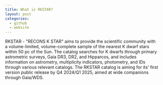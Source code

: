 ```yaml
---
title: What is RKSTAR?
layout: post
categories:
  - github
  - website
---
```


RKSTAR - "RECONS K STAR" aims to provide the scientific community with a volume-limited, volume-complete sample of the nearest K dwarf stars within 50 pc 
of the Sun. The catalog searches for K dwarfs through primary astrometric surveys, Gaia DR3, DR2, and Hipparcos, and includes information on astrometry,
multiplicity indicators, photometry, and IDs through various relevant catalogs. The RKSTAR catalog is aiming for its' first version public release by 
Q4 2024/Q1 2025, aimed at wide companions through Gaia/WDS.
